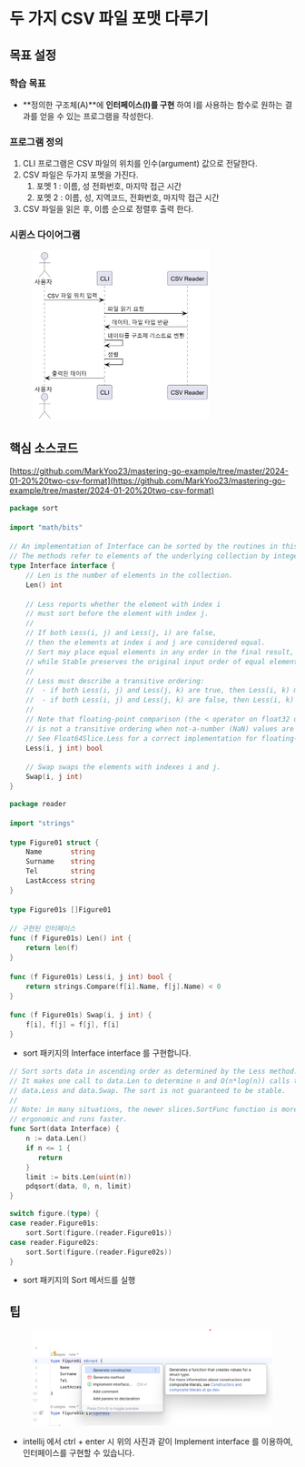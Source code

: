 # 두 가지 CSV  파일 포맷 다루기



## 목표 설정



### 학습 목표

* **정의한 구조체(A)**에 **인터페이스(I)를 구현**  하여 I를 사용하는 함수로  원하는 결과를 얻을 수 있는 프로그램을 작성한다.



### 프로그램 정의

1. CLI 프로그램은 CSV 파일의 위치를 인수(argument) 값으로 전달한다.
2. CSV 파일은 두가지 포멧을 가진다.
   1. 포멧 1 : 이름, 성 전화번호, 마지막 접근 시간
   2. 포멧 2 : 이름, 성, 지역코드, 전화번호, 마지막 접근 시간
3. CSV 파일을 읽은  후, 이름 순으로 정렬후 출력 한다.

### 시퀸스 다이어그램

<figure><img src="../.gitbook/assets/image (2).png" alt="" width="312"><figcaption></figcaption></figure>



## 핵심 소스코드



[https://github.com/MarkYoo23/mastering-go-example/tree/master/2024-01-20%20two-csv-format](https://github.com/MarkYoo23/mastering-go-example/tree/master/2024-01-20%20two-csv-format)



```go
package sort

import "math/bits"

// An implementation of Interface can be sorted by the routines in this package.
// The methods refer to elements of the underlying collection by integer index.
type Interface interface {
    // Len is the number of elements in the collection.
    Len() int

    // Less reports whether the element with index i
    // must sort before the element with index j.
    //
    // If both Less(i, j) and Less(j, i) are false,
    // then the elements at index i and j are considered equal.
    // Sort may place equal elements in any order in the final result,
    // while Stable preserves the original input order of equal elements.
    //
    // Less must describe a transitive ordering:
    //  - if both Less(i, j) and Less(j, k) are true, then Less(i, k) must be true as well.
    //  - if both Less(i, j) and Less(j, k) are false, then Less(i, k) must be false as well.
    //
    // Note that floating-point comparison (the < operator on float32 or float64 values)
    // is not a transitive ordering when not-a-number (NaN) values are involved.
    // See Float64Slice.Less for a correct implementation for floating-point values.
    Less(i, j int) bool

    // Swap swaps the elements with indexes i and j.
    Swap(i, j int)
}
```

```go
package reader

import "strings"

type Figure01 struct {
	Name       string
	Surname    string
	Tel        string
	LastAccess string
}

type Figure01s []Figure01

// 구현된 인터페이스
func (f Figure01s) Len() int {
	return len(f)
}

func (f Figure01s) Less(i, j int) bool {
	return strings.Compare(f[i].Name, f[j].Name) < 0
}

func (f Figure01s) Swap(i, j int) {
	f[i], f[j] = f[j], f[i]
}
```

* sort 패키지의 Interface interface 를 구현합니다.

```go
// Sort sorts data in ascending order as determined by the Less method.
// It makes one call to data.Len to determine n and O(n*log(n)) calls to
// data.Less and data.Swap. The sort is not guaranteed to be stable.
//
// Note: in many situations, the newer slices.SortFunc function is more
// ergonomic and runs faster.
func Sort(data Interface) {
    n := data.Len()
    if n <= 1 {
       return
    }
    limit := bits.Len(uint(n))
    pdqsort(data, 0, n, limit)
}
```

```go
switch figure.(type) {
case reader.Figure01s:
    sort.Sort(figure.(reader.Figure01s))
case reader.Figure02s:
    sort.Sort(figure.(reader.Figure02s))
}
```

* sort 패키지의 Sort 메서드를 실행

## 팁

<figure><img src="../.gitbook/assets/image.png" alt=""><figcaption></figcaption></figure>

* intellij 에서 ctrl + enter 시 위의 사진과 같이 Implement interface 를 이용하여, 인터페이스를 구현할  수 있습니다.

